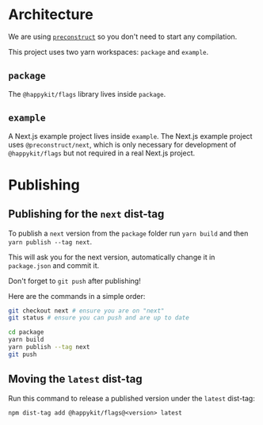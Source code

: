 # Architecture

We are using [`preconstruct`](https://preconstruct.tools/) so you don't need to start any compilation.

This project uses two yarn workspaces: `package` and `example`.

## `package`

The `@happykit/flags` library lives inside `package`.

## `example`

A Next.js example project lives inside `example`. The Next.js example project uses `@preconstruct/next`, which is only necessary for development of `@happykit/flags` but not required in a real Next.js project.

# Publishing

## Publishing for the `next` dist-tag

To publish a `next` version from the `package` folder run `yarn build` and then `yarn publish --tag next`.

This will ask you for the next version, automatically change it in `package.json` and commit it.

Don't forget to `git push` after publishing!

Here are the commands in a simple order:

```bash
git checkout next # ensure you are on "next"
git status # ensure you can push and are up to date

cd package
yarn build
yarn publish --tag next
git push
```

## Moving the `latest` dist-tag

Run this command to release a published version under the `latest` dist-tag:

```
npm dist-tag add @happykit/flags@<version> latest
```
